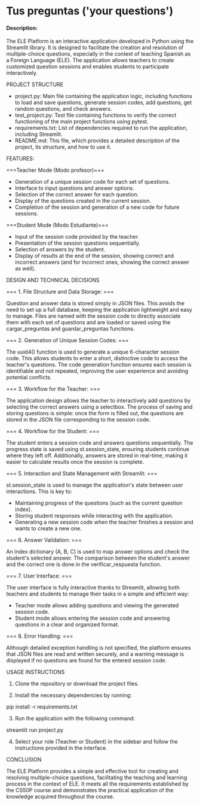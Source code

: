 # Tus preguntas ('your questions')
#### Description:

The ELE Platform is an interactive application developed in Python using the Streamlit library. It is designed to facilitate the creation and resolution of multiple-choice questions, especially in the context of teaching Spanish as a Foreign Language (ELE). The application allows teachers to create customized question sessions and enables students to participate interactively.



PROJECT STRUCTURE

- project.py: Main file containing the application logic, including functions to load and save questions, generate session codes, add questions, get random questions, and check answers.
- test_project.py: Test file containing functions to verify the correct functioning of the main project functions using pytest.
- requirements.txt: List of dependencies required to run the application, including Streamlit.
- README.md: This file, which provides a detailed description of the project, its structure, and how to use it.



FEATURES:

===Teacher Mode (Modo profesor)===

- Generation of a unique session code for each set of questions.
- Interface to input questions and answer options.
- Selection of the correct answer for each question.
- Display of the questions created in the current session.​
- Completion of the session and generation of a new code for future sessions.


===Student Mode (Modo Estudiante)===

- Input of the session code provided by the teacher.​
- Presentation of the session questions sequentially.
- Selection of answers by the student.
- Display of results at the end of the session, showing correct and incorrect answers (and for incorrect ones, showing the correct answer as well).



DESIGN AND TECHNICAL DECISIONS

=== 1. File Structure and Data Storage: ===

Question and answer data is stored simply in JSON files. This avoids the need to set up a full database, keeping the application lightweight and easy to manage. Files are named with the session code to directly associate them with each set of questions and are loaded or saved using the cargar_preguntas and guardar_preguntas functions.

=== 2. Generation of Unique Session Codes: ===

The uuid4() function is used to generate a unique 6-character session code. This allows students to enter a short, distinctive code to access the teacher's questions. The code generation function ensures each session is identifiable and not repeated, improving the user experience and avoiding potential conflicts.

=== 3. Workflow for the Teacher: ===

The application design allows the teacher to interactively add questions by selecting the correct answers using a selectbox. The process of saving and storing questions is simple: once the form is filled out, the questions are stored in the JSON file corresponding to the session code.

=== 4. Workflow for the Student: ===

The student enters a session code and answers questions sequentially. The progress state is saved using st.session_state, ensuring students continue where they left off. Additionally, answers are stored in real-time, making it easier to calculate results once the session is complete.

=== 5. Interaction and State Management with Streamlit: ===

st.session_state is used to manage the application's state between user interactions. This is key to:
- Maintaining progress of the questions (such as the current question index).
- Storing student responses while interacting with the application.
- Generating a new session code when the teacher finishes a session and wants to create a new one.

=== 6. Answer Validation: ===

An index dictionary (A, B, C) is used to map answer options and check the student's selected answer. The comparison between the student's answer and the correct one is done in the verificar_respuesta function.

=== 7. User Interface: ===

The user interface is fully interactive thanks to Streamlit, allowing both teachers and students to manage their tasks in a simple and efficient way:
- Teacher mode allows adding questions and viewing the generated session code.
- Student mode allows entering the session code and answering questions in a clear and organized format.

=== 8. Error Handling: ===

Although detailed exception handling is not specified, the platform ensures that JSON files are read and written securely, and a warning message is displayed if no questions are found for the entered session code.



USAGE INSTRUCTIONS

1. Clone the repository or download the project files.

2. Install the necessary dependencies by running:

pip install -r requirements.txt

3. Run the application with the following command:

streamlit run project.py

4. Select your role (Teacher or Student) in the sidebar and follow the instructions provided in the interface.



CONCLUSION

The ELE Platform provides a simple and effective tool for creating and resolving multiple-choice questions, facilitating the teaching and learning process in the context of ELE. It meets all the requirements established by the CS50P course and demonstrates the practical application of the knowledge acquired throughout the course.
